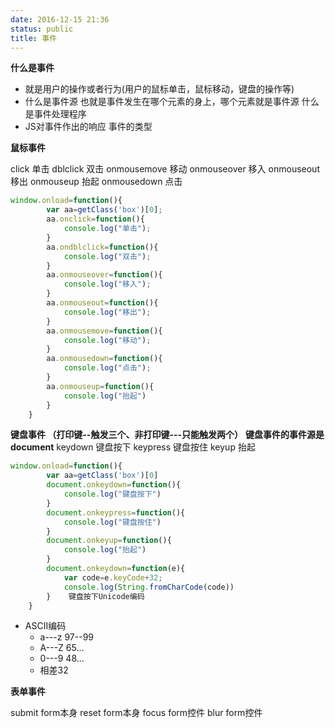 ```yaml
---
date: 2016-12-15 21:36
status: public
title: 事件
---
```


**什么是事件**
* 就是用户的操作或者行为(用户的鼠标单击，鼠标移动，键盘的操作等)
* 什么是事件源
 也就是事件发生在哪个元素的身上，哪个元素就是事件源
什么是事件处理程序
* JS对事件作出的响应
事件的类型

**鼠标事件**

click 单击
dblclick 双击
onmousemove 移动
onmouseover 移入
onmouseout 移出
onmouseup 抬起
onmousedown 点击
```javascript
window.onload=function(){
        var aa=getClass('box')[0];
        aa.onclick=function(){
            console.log("单击");
        }
        aa.ondblclick=function(){
            console.log("双击");
        }
        aa.onmouseover=function(){
            console.log("移入");
        }
        aa.onmouseout=function(){
            console.log("移出");
        }
        aa.onmousemove=function(){
            console.log("移动");
        }
        aa.onmousedown=function(){
            console.log("点击");
        }
        aa.onmouseup=function(){
            console.log("抬起")
        }
    }
```
**键盘事件 （打印键--触发三个、非打印键---只能触发两个）**
**键盘事件的事件源是document**
keydown 键盘按下
keypress 键盘按住
keyup 抬起
```javascript
window.onload=function(){
		var aa=getClass('box')[0]
		document.onkeydown=function(){
			console.log("键盘按下")
		}
		document.onkeypress=function(){
			console.log("键盘按住")
		}
		document.onkeyup=function(){
			console.log("抬起")
		}
		document.onkeydown=function(e){
			var code=e.keyCode+32;	
			console.log(String.fromCharCode(code))
		}    键盘按下Unicode编码
	}
```

* ASCII编码
    * a---z   97--99
    * A---Z   65...
    * 0---9   48...
    * 相差32

**表单事件**

submit form本身
reset form本身
focus form控件
blur form控件